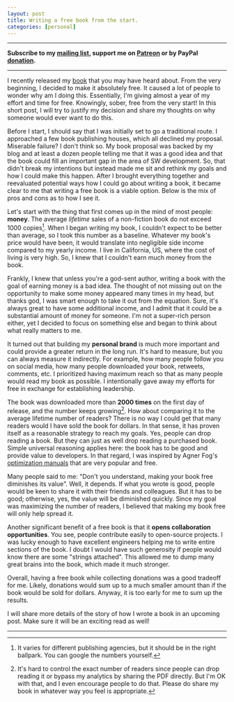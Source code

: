 ```yaml
---
layout: post
title: Writing a free book from the start.
categories: [personal]
---
```


------
**Subscribe to my [mailing list](https://mailchi.mp/4eb73720aafe/easyperf), support me on [Patreon](https://www.patreon.com/dendibakh) or by PayPal [donation](https://www.paypal.com/cgi-bin/webscr?cmd=_donations&business=TBM3NW8TKTT34&currency_code=USD&source=url).**

------

I recently released my [book](https://book.easyperf.net/perf_book) that you may have heard about. From the very beginning, I decided to make it absolutely free. It caused a lot of people to wonder why am I doing this. Essentially, I'm giving almost a year of my effort and time for free. Knowingly, sober, free from the very start! In this short post, I will try to justify my decision and share my thoughts on why someone would ever want to do this.

Before I start, I should say that I was initially set to go a traditional route. I approached a few book publishing houses, which all declined my proposal. Miserable failure? I don't think so. My book proposal was backed by my blog and at least a dozen people telling me that it was a good idea and that the book could fill an important gap in the area of SW development. So, that didn't break my intentions but instead made me sit and rethink my goals and how I could make this happen. After I brought everything together and reevaluated potential ways how I could go about writing a book, it became clear to me that writing a free book is a viable option. Below is the mix of pros and cons as to how I see it.

Let's start with the thing that first comes up in the mind of most people: **money**. The average *lifetime* sales of a non-fiction book do not exceed 1000 copies[^1]. When I began writing my book, I couldn't expect to be better than average, so I took this number as a baseline. Whatever my book's price would have been, it would translate into negligible side income compared to my yearly income. I live in California, US, where the cost of living is very high. So, I knew that I couldn't earn much money from the book.

Frankly, I knew that unless you're a god-sent author, writing a book with the goal of earning money is a bad idea. The thought of not missing out on the opportunity to make some money appeared many times in my head, but thanks god, I was smart enough to take it out from the equation. Sure, it's always great to have some additional income, and I admit that it could be a substantial amount of money for someone. I'm not a super-rich person either, yet I decided to focus on something else and began to think about what really matters to me.

It turned out that building my **personal brand** is much more important and could provide a greater return in the long run. It's hard to measure, but you can always measure it indirectly. For example, how many people follow you on social media, how many people downloaded your book, retweets, comments, etc. I prioritized having maximum reach so that as many people would read my book as possible. I intentionally gave away my efforts for free in exchange for establishing leadership.

The book was downloaded more than **2000 times** on the first day of release, and the number keeps growing[^2]. How about comparing it to the average lifetime number of readers? There is no way I could get that many readers would I have sold the book for dollars. In that sense, it has proven itself as a reasonable strategy to reach my goals. Yes, people can drop reading a book. But they can just as well drop reading a purchased book. Simple universal reasoning applies here: the book has to be good and provide value to developers. In that regard, I was inspired by Agner Fog's [optimization manuals](https://www.agner.org/optimize/) that are very popular and free.

Many people said to me: "Don't you understand, making your book free diminishes its value". Well, it depends. If what you wrote is good, people would be keen to share it with their friends and colleagues. But it has to be good; otherwise, yes, the value will be diminished quickly. Since my goal was maximizing the number of readers, I believed that making my book free will only help spread it.

Another significant benefit of a free book is that it **opens collaboration opportunities**. You see, people contribute easily to open-source projects. I was lucky enough to have excellent engineers helping me to write entire sections of the book. I doubt I would have such generosity if people would know there are some "strings attached". This allowed me to dump many great brains into the book, which made it much stronger.

Overall, having a free book while collecting donations was a good tradeoff for me. Likely, donations would sum up to a much smaller amount than if the book would be sold for dollars. Anyway, it is too early for me to sum up the results.

I will share more details of the story of how I wrote a book in an upcoming post. Make sure it will be an exciting read as well!

---

[^1]: It varies for different publishing agencies, but it should be in the right ballpark. You can google the numbers yourself.
[^2]: It's hard to control the exact number of readers since people can drop reading it or bypass my analytics by sharing the PDF directly. But I'm OK with that, and I even encourage people to do that. Please do share my book in whatever way you feel is appropriate.
